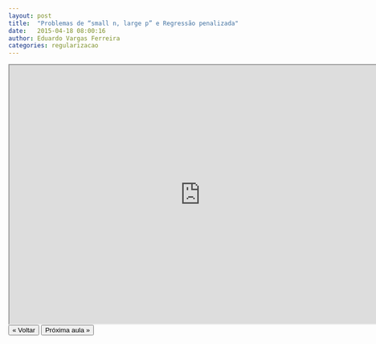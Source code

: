 ```yaml
---
layout: post
title:  "Problemas de “small n, large p” e Regressão penalizada"
date:   2015-04-18 08:00:16
author: Eduardo Vargas Ferreira
categories: regularizacao 
---
```


<center>
<iframe width="760" height="515" src="https://www.youtube.com/embed/R9mbHu9McRw?autoplay=0"> </iframe>
</center>

<FORM>
<INPUT Type="BUTTON" align="left" Value="&laquo; Voltar" Onclick="window.location.href='https://eduardoleg.github.io/ML4all/1parte/'">
<INPUT Type="BUTTON" align="left" Value="Próxima aula &raquo;" Onclick="window.location.href='https://eduardoleg.github.io/ML4all/regularizacao/2015/04/18/aula17.html'">
</FORM>
